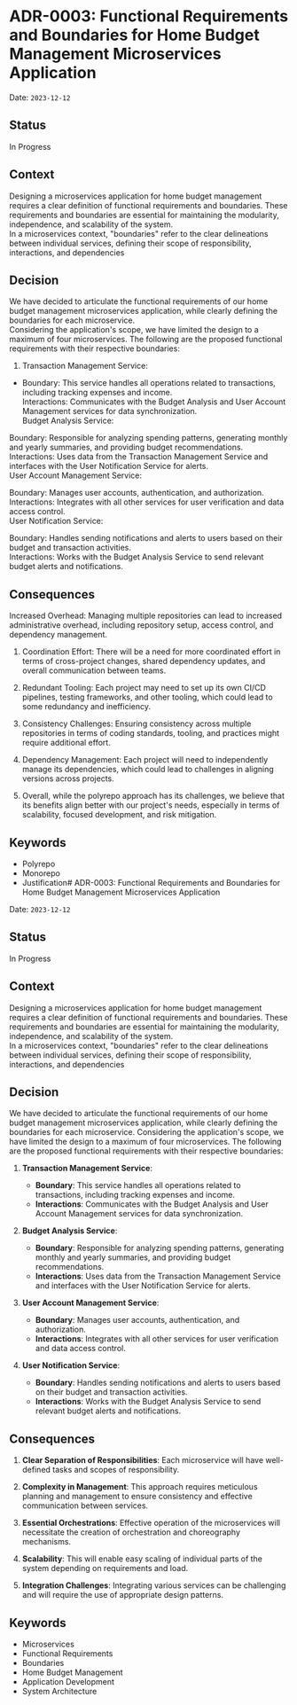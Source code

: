 
# ADR-0003: Functional Requirements and Boundaries for Home Budget Management Microservices Application  
  
Date: `2023-12-12`  
  
## Status  
  
In Progress  
  
  
## Context  
  
Designing a microservices application for home budget management requires a clear definition of functional requirements and boundaries. These requirements and boundaries are essential for maintaining the modularity, independence, and scalability of the system.  
In a microservices context, "boundaries" refer to the clear delineations between individual services, defining their scope of responsibility, interactions, and dependencies  
  
## Decision  
  
We have decided to articulate the functional requirements of our home budget management microservices application, while clearly defining the boundaries for each microservice.  
Considering the application's scope, we have limited the design to a maximum of four microservices. The following are the proposed functional requirements with their respective boundaries:  
  
1. Transaction Management Service:  
  
- Boundary: This service handles all operations related to transactions, including tracking expenses and income.  
Interactions: Communicates with the Budget Analysis and User Account Management services for data synchronization.  
Budget Analysis Service:  
  
Boundary: Responsible for analyzing spending patterns, generating monthly and yearly summaries, and providing budget recommendations.  
Interactions: Uses data from the Transaction Management Service and interfaces with the User Notification Service for alerts.  
User Account Management Service:  
  
Boundary: Manages user accounts, authentication, and authorization.  
Interactions: Integrates with all other services for user verification and data access control.  
User Notification Service:  
  
Boundary: Handles sending notifications and alerts to users based on their budget and transaction activities.  
Interactions: Works with the Budget Analysis Service to send relevant budget alerts and notifications.  
## Consequences  
  
Increased Overhead: Managing multiple repositories can lead to increased administrative overhead, including repository setup, access control, and dependency management.  
  
1. Coordination Effort: There will be a need for more coordinated effort in terms of cross-project changes, shared dependency updates, and overall communication between teams.  
  
2. Redundant Tooling: Each project may need to set up its own CI/CD pipelines, testing frameworks, and other tooling, which could lead to some redundancy and inefficiency.  
  
3. Consistency Challenges: Ensuring consistency across multiple repositories in terms of coding standards, tooling, and practices might require additional effort.  
  
4. Dependency Management: Each project will need to independently manage its dependencies, which could lead to challenges in aligning versions across projects.  
  
5. Overall, while the polyrepo approach has its challenges, we believe that its benefits align better with our project's needs, especially in terms of scalability, focused development, and risk mitigation.  
  
## Keywords  
  
- Polyrepo  
- Monorepo  
- Justification# ADR-0003: Functional Requirements and Boundaries for Home Budget Management Microservices Application  
  
Date: `2023-12-12`  
  
## Status  
  
In Progress  
  
  
## Context  
  
Designing a microservices application for home budget management requires a clear definition of functional requirements and boundaries. These requirements and boundaries are essential for maintaining the modularity, independence, and scalability of the system.  
In a microservices context, "boundaries" refer to the clear delineations between individual services, defining their scope of responsibility, interactions, and dependencies  
  
## Decision  

We have decided to articulate the functional requirements of our home budget management microservices application, while clearly defining the boundaries for each microservice. Considering the application's scope, we have limited the design to a maximum of four microservices. The following are the proposed functional requirements with their respective boundaries:

1.  **Transaction Management Service**:
    
    -   **Boundary**: This service handles all operations related to transactions, including tracking expenses and income.
    -   **Interactions**: Communicates with the Budget Analysis and User Account Management services for data synchronization.
2.  **Budget Analysis Service**:
    
    -   **Boundary**: Responsible for analyzing spending patterns, generating monthly and yearly summaries, and providing budget recommendations.
    -   **Interactions**: Uses data from the Transaction Management Service and interfaces with the User Notification Service for alerts.
3.  **User Account Management Service**:
    
    -   **Boundary**: Manages user accounts, authentication, and authorization.
    -   **Interactions**: Integrates with all other services for user verification and data access control.
4.  **User Notification Service**:
    
    -   **Boundary**: Handles sending notifications and alerts to users based on their budget and transaction activities.
    -   **Interactions**: Works with the Budget Analysis Service to send relevant budget alerts and notifications.
## Consequences  
  

1.  **Clear Separation of Responsibilities**: Each microservice will have well-defined tasks and scopes of responsibility.
    
2.  **Complexity in Management**: This approach requires meticulous planning and management to ensure consistency and effective communication between services.
    
3.  **Essential Orchestrations**: Effective operation of the microservices will necessitate the creation of orchestration and choreography mechanisms.
    
4.  **Scalability**: This will enable easy scaling of individual parts of the system depending on requirements and load.
    
5.  **Integration Challenges**: Integrating various services can be challenging and will require the use of appropriate design patterns.
  
## Keywords  
  
-   Microservices
-   Functional Requirements
-   Boundaries
-   Home Budget Management
-   Application Development
-   System Architecture